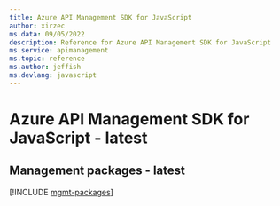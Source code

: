 ```yaml
---
title: Azure API Management SDK for JavaScript
author: xirzec
ms.data: 09/05/2022
description: Reference for Azure API Management SDK for JavaScript
ms.service: apimanagement
ms.topic: reference
ms.author: jeffish
ms.devlang: javascript
---
```

# Azure API Management SDK for JavaScript - latest

## Management packages - latest
[!INCLUDE [mgmt-packages](api-management-mgmt-index.md)]